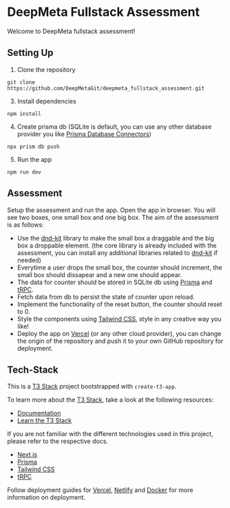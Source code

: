# DeepMeta Fullstack Assessment

Welcome to DeepMeta fullstack assessment!

## Setting Up

1. Clone the repository

`git clone https://github.com/DeepMetaGit/deepmeta_fullstack_assessment.git`

3. Install dependencies

`npm install`

4. Create prisma db (SQLite is default, you can use any other database provider you like [Prisma Database Connectors](https://www.prisma.io/docs/concepts/database-connectors))

`npx prism db push`

5. Run the app

`npm run dev`

## Assessment

Setup the assessment and run the app. Open the app in browser. You will see two boxes, one small box and one big box. The aim of the assessment is as follows:

- Use the [dnd-kit](https://docs.dndkit.com/) library to make the small box a draggable and the big box a droppable element. (the core library is already included with the assessment, you can install any additional libraries related to [dnd-kit](https://docs.dndkit.com/) if needed)
- Everytime a user drops the small box, the counter should increment, the small box should dissapear and a new one should appear.
- The data for counter should be stored in SQLite db using [Prisma](https://prisma.io) and [tRPC](https://trpc.io).
- Fetch data from db to persist the state of counter upon reload.
- Implement the functionality of the reset button, the counter should reset to 0.
- Style the components using [Tailwind CSS](https://tailwindcss.com), style in any creative way you like!
- Deploy the app on [Vercel](https://create.t3.gg/en/deployment/vercel) (or any other cloud provider), you can change the origin of the repository and push it to your own GitHub repository for deployment.

## Tech-Stack

This is a [T3 Stack](https://create.t3.gg/) project bootstrapped with `create-t3-app`.

To learn more about the [T3 Stack](https://create.t3.gg/), take a look at the following resources:

- [Documentation](https://create.t3.gg/)
- [Learn the T3 Stack](https://create.t3.gg/en/faq#what-learning-resources-are-currently-available)

If you are not familiar with the different technologies used in this project, please refer to the respective docs.

- [Next.js](https://nextjs.org)
- [Prisma](https://prisma.io)
- [Tailwind CSS](https://tailwindcss.com)
- [tRPC](https://trpc.io)

Follow deployment guides for [Vercel](https://create.t3.gg/en/deployment/vercel), [Netlify](https://create.t3.gg/en/deployment/netlify) and [Docker](https://create.t3.gg/en/deployment/docker) for more information on deployment.
